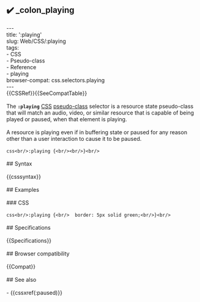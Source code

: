 ## ✔️ _colon_playing 
 ---<br/>title: ':playing'<br/>slug: Web/CSS/:playing<br/>tags:<br/>  - CSS<br/>  - Pseudo-class<br/>  - Reference<br/>  - playing<br/>browser-compat: css.selectors.playing<br/>---<br/>{{CSSRef}}{{SeeCompatTable}}<br/><br/>The **`:playing`** [CSS](/en-US/docs/Web/CSS) [pseudo-class](/en-US/docs/Web/CSS/Pseudo-classes) selector is a resource state pseudo-class that will match an audio, video, or similar resource that is capable of being played or paused, when that element is playing.<br/><br/>A resource is playing even if in buffering state or paused for any reason other than a user interaction to cause it to be paused.<br/><br/>```css<br/>:playing {<br/><br/>}<br/>```<br/><br/>## Syntax<br/><br/>{{csssyntax}}<br/><br/>## Examples<br/><br/>### CSS<br/><br/>```css<br/>:playing {<br/>  border: 5px solid green;<br/>}<br/>```<br/><br/>## Specifications<br/><br/>{{Specifications}}<br/><br/>## Browser compatibility<br/><br/>{{Compat}}<br/><br/>## See also<br/><br/>- {{cssxref(:paused)}}<br/>